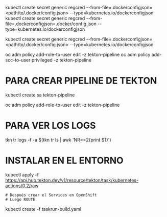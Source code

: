
kubectl create secret generic regcred --from-file=.dockerconfigjson=<path/to/.docker/config.json> --type=kubernetes.io/dockerconfigjson
kubectl create secret generic regcred --from-file=.dockerconfigjson=.docker/config.json --type=kubernetes.io/dockerconfigjson


kubectl create secret generic regcred --from-file=.dockerconfigjson=<path/to/.docker/config.json> --type=kubernetes.io/dockerconfigjson


oc adm policy add-role-to-user edit -z tekton-pipeline 
oc adm policy add-scc-to-user privileged -z tekton-pipeline

# PARA CREAR PIPELINE DE TEKTON
kubectl create sa tekton-pipeline


oc adm policy add-role-to-user edit -z tekton-pipeline


# PARA VER LOS LOGS 
tkn tr logs -f -a $(tkn tr ls | awk 'NR==2{print $1}')


# INSTALAR EN EL ENTORNO
kubectl apply -f https://api.hub.tekton.dev/v1/resource/tekton/task/kubernetes-actions/0.2/raw

    # Después crear el Services en OpenShift 
    # Luego ROUTE

kubectl create -f taskrun-build.yaml


